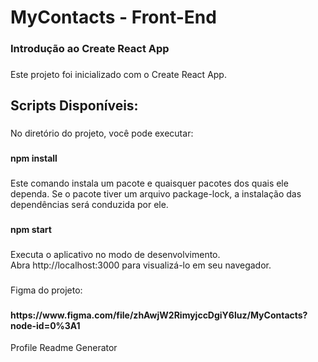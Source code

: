 
<h1 align="left">MyContacts - Front-End</h1>

###

<h3 align="left">Introdução ao Create React App</h3>

###

<p align="left">Este projeto foi inicializado com o Create React App.</p>

###

<h2 align="left">Scripts Disponíveis:</h2>

###

<p align="left">No diretório do projeto, você pode executar:</p>

###

<h4 align="left">npm install</h4>

###

<p align="left">Este comando instala um pacote e quaisquer pacotes dos quais ele dependa. Se o pacote tiver um arquivo package-lock, a instalação das dependências será conduzida por ele.</p>

###

<h4 align="left">npm start</h4>

###

<p align="left">Executa o aplicativo no modo de desenvolvimento.<br>Abra http://localhost:3000 para visualizá-lo em seu navegador.</p>

###

<p align="left">Figma do projeto:</p>

###

<h4 align="left">https://www.figma.com/file/zhAwjW2RimyjccDgiY6luz/MyContacts?node-id=0%3A1</h4>

Profile Readme Generator